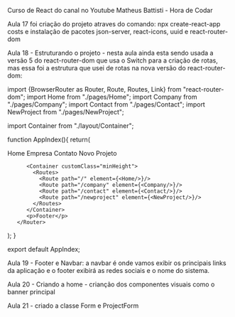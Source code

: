 Curso de React do canal no Youtube Matheus Battisti - Hora de Codar

Aula 17 foi criação do projeto atraves do comando: npx create-react-app costs
e instalação de pacotes json-server, react-icons, uuid e react-router-dom

Aula 18 - Estruturando o projeto - nesta aula ainda esta sendo usada a versão 5 do
react-router-dom que usa o Switch para a criação de rotas, mas essa foi a estrutura que usei
de rotas na nova versão do react-router-dom:

import {BrowserRouter as Router, Route, Routes, Link} from "react-router-dom";
import Home from "./pages/Home";
import Company from "./pages/Company";
import Contact from "./pages/Contact";
import NewProject from "./pages/NewProject";

import Container from "./layout/Container";

function AppIndex(){
   return(
       <Router>
          <div>
              <Link to="/">Home</Link>
              <Link to="/company">Empresa</Link>
              <Link to="/contact">Contato</Link>
              <Link to="/newproject">Novo Projeto</Link>
          </div>
          
          <Container customClass="minHeight">  
            <Routes>
              <Route path="/" element={<Home/>}/>
              <Route path="/company" element={<Company/>}/>
              <Route path="/contact" element={<Contact/>}/>
              <Route path="/newproject" element={<NewProject/>}/>
            </Routes>
          </Container>
          <p>Footer</p> 
       </Router>
       
   );
}

export default AppIndex;

Aula 19 - Footer e Navbar: a navbar é onde vamos exibir os principais links da aplicação
e o footer exibirá as redes sociais e o nome do sistema.

Aula 20 - Criando a home - crianção dos componentes visuais como o banner principal

Aula 21 - criado a classe Form e ProjectForm
